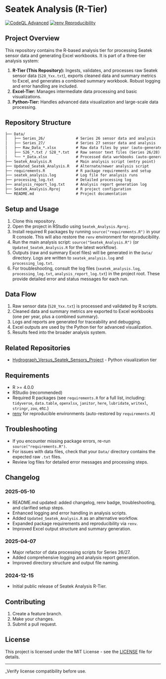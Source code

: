 # Seatek Analysis (R-Tier)

[![CodeQL Advanced](https://github.com/abhimehro/Seatek_Analysis/actions/workflows/codeql.yml/badge.svg)](https://github.com/abhimehro/Seatek_Analysis/actions/workflows/codeql.yml)
[![renv Reproducibility](https://img.shields.io/badge/reproducible%20environment-renv-blue?logo=R)](https://rstudio.github.io/renv/)

## Project Overview

This repository contains the R-based analysis tier for processing Seatek sensor data and generating Excel workbooks. It is part of a three-tier analysis system:

1. **R-Tier (This Repository):** Ingests, validates, and processes raw Seatek sensor data (`S28_Yxx.txt`), exports cleaned data and summary metrics to Excel, and generates a combined summary workbook. Robust logging and error handling are included.
2. **Excel-Tier:** Manages intermediate data processing and basic visualizations.
3. **Python-Tier:** Handles advanced data visualization and large-scale data processing.

## Repository Structure

```Markdown
├── Data/
│   ├── Series_26/              # Series 26 sensor data and analysis
│   ├── Series_27/              # Series 27 sensor data and analysis
│   ├── Raw_Data_*.xlsx         # Raw data files by year (auto-generated)
│   ├── S26_*.txt / S28_*.txt   # Raw sensor text files (Series 26/28)
│   └── *_Data.xlsx             # Processed data workbooks (auto-generated)
├── Seatek_Analysis.R           # Main analysis script (entry point)
├── Updated_Seatek_Analysis.R   # Alternate/newer analysis script
├── requirements.R              # R package requirements and setup
├── seatek_analysis.log         # Log file for analysis runs
├── processing_log.txt          # Detailed processing log
├── analysis_report_log.txt     # Analysis report generation log
├── Seatek_Analysis.Rproj       # R project configuration
└── README.md                   # Project documentation
```

## Setup and Usage

1. Clone this repository.
2. Open the project in RStudio using `Seatek_Analysis.Rproj`.
3. Install required R packages by running `source("requirements.R")` in your R console. This will also restore the `renv` environment for reproducibility.
4. Run the main analysis script: `source("Seatek_Analysis.R")` (or `Updated_Seatek_Analysis.R` for the latest workflow).
5. Outputs (raw and summary Excel files) will be generated in the `Data/` directory. Logs are written to `seatek_analysis.log` and `processing_log.txt`.
6. For troubleshooting, consult the log files (`seatek_analysis.log`, `processing_log.txt`, `analysis_report_log.txt`) in the project root. These provide detailed error and status messages for each run.

## Data Flow

1. Raw sensor data (`S28_Yxx.txt`) is processed and validated by R scripts.
2. Cleaned data and summary metrics are exported to Excel workbooks (one per year, plus a combined summary).
3. Logs and reports are generated for traceability and debugging.
4. Excel outputs are used by the Python tier for advanced visualization.
5. Results feed into the broader analysis system.

## Related Repositories

- [Hydrograph_Versus_Seatek_Sensors_Project](https://github.com/abhimehro/Hydrograph_Versus_Seatek_Sensors_Project) - Python visualization tier

## Requirements

- R >= 4.0.0
- RStudio (recommended)
- Required R packages (see `requirements.R` for a full list, including: `tidyverse`, `data.table`, `openxlsx`, `janitor`, `here`, `lubridate`, `writexl`, `stringr`, `zoo`, etc.)
- [renv](https://rstudio.github.io/renv/) for reproducible environments (auto-restored by `requirements.R`)

## Troubleshooting

- If you encounter missing package errors, re-run `source("requirements.R")`.
- For issues with data files, check that your `Data/` directory contains the expected raw `.txt` files.
- Review log files for detailed error messages and processing steps.

## Changelog

### 2025-05-10

- README.md updated: added changelog, renv badge, troubleshooting, and clarified setup steps.
- Enhanced logging and error handling in analysis scripts.
- Added `Updated_Seatek_Analysis.R` as an alternative workflow.
- Expanded package requirements and reproducibility via `renv`.
- Improved Excel output structure and summary generation.

### 2025-04-07

- Major refactor of data processing scripts for Series 26/27.
- Added comprehensive logging and analysis report generation.
- Improved directory structure and output file naming.

### 2024-12-15

- Initial public release of Seatek Analysis R-Tier.

## Contributing

1. Create a feature branch.
2. Make your changes.
3. Submit a pull request.

## License

This project is licensed under the MIT License - see the [LICENSE](LICENSE) file for details.

---
_Verify license compatibility before use.
